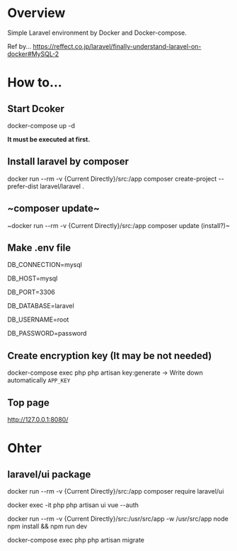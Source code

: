 # Overview
Simple Laravel environment by Docker and Docker-compose.

Ref by...
https://reffect.co.jp/laravel/finally-understand-laravel-on-docker#MySQL-2


# How to...
## Start Dcoker
docker-compose up -d

**It must be executed at first.**

## Install laravel by composer
docker run --rm -v {Current Directly}/src:/app composer create-project --prefer-dist laravel/laravel .

## ~composer update~
~docker run --rm -v {Current Directly}/src:/app composer update (install?)~

## Make .env file
DB_CONNECTION=mysql

DB_HOST=mysql

DB_PORT=3306

DB_DATABASE=laravel

DB_USERNAME=root

DB_PASSWORD=password

## Create encryption key (It may be not needed)
docker-compose exec php php artisan key:generate
-> Write down automatically `APP_KEY`

## Top page
http://127.0.0.1:8080/


# Ohter
## laravel/ui package
docker run --rm -v {Current Directly}/src:/app composer require laravel/ui

docker exec -it php php artisan ui vue --auth

docker run --rm -v {Current Directly}/src:/usr/src/app -w /usr/src/app node npm install && npm run dev

docker-compose exec php php artisan migrate
